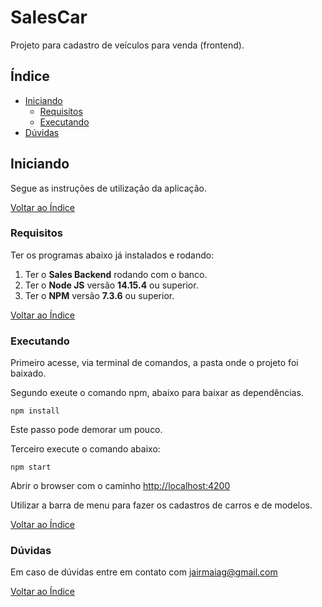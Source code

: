 # SalesCar

Projeto para cadastro de veículos para venda (frontend).

## Índice

- [Iniciando](#iniciando)
  - [Requisitos](#requisitos)
  - [Executando](#executando)
- [Dúvidas](#dúvidas)

## Iniciando

Segue as instruções de utilização da aplicação.

[Voltar ao Índice](#salescar)

### Requisitos
Ter os programas abaixo já instalados e rodando:
 
1. Ter o **Sales Backend** rodando com o banco.
2. Ter o **Node JS** versão **14.15.4** ou superior.
3. Ter o **NPM** versão **7.3.6** ou superior.

[Voltar ao Índice](#salescar)

### Executando

Primeiro acesse, via terminal de comandos, a pasta onde o projeto foi baixado.

Segundo exeute o comando npm, abaixo para baixar as dependências.

`npm install`

Este passo pode demorar um pouco.

Terceiro execute o comando abaixo:

`npm start`

Abrir o browser com o caminho [http://localhost:4200](http://localhost:4200)

Utilizar a barra de menu para fazer os cadastros de carros e de modelos.

[Voltar ao Índice](#salescar)

### Dúvidas

Em caso de dúvidas entre em contato com [jairmaiag@gmail.com](jairmaiag@gmail.com)

[Voltar ao Índice](#salescar)

